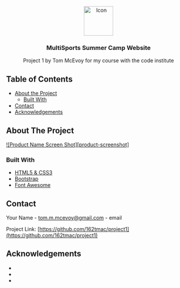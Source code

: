 <!-- PROJECT LOGO -->
<br />
<p align="center">
  <a href="https://github.com/162tmac/project1">
    <img src="assets/images/favicon.ico" alt="Icon" width="80" height="80">
  </a>

  <h3 align="center">MultiSports Summer Camp Website</h3>

  <p align="center">
    Project 1 by Tom McEvoy for my course with the code institute
    <br />

  </p>
</p>



<!-- TABLE OF CONTENTS -->
## Table of Contents

* [About the Project](#about-the-project)
  * [Built With](#built-with)
* [Contact](#contact)
* [Acknowledgements](#acknowledgements)



<!-- ABOUT THE PROJECT -->
## About The Project

[![Product Name Screen Shot][product-screenshot]](https://example.com)



### Built With

* [HTML5 & CSS3]()
* [Bootstrap](https://getbootstrap.com/)
* [Font Awesome](https://fontawesome.com/)




<!-- CONTACT -->
## Contact

Your Name - [tom.m.mcevoy@gmail.com](tom.m.mcevoy@gmail.com) - email

Project Link: [https://github.com/162tmac/project1](https://github.com/162tmac/project1)



<!-- ACKNOWLEDGEMENTS -->
## Acknowledgements

* []()
* []()
* []()
